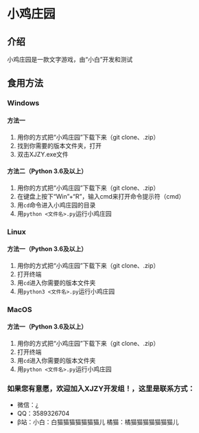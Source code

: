 # 小鸡庄园 

## 介绍

小鸡庄园是一款文字游戏，由“小白”开发和测试

## 食用方法

### Windows

#### 方法一

1.  用你的方式把“小鸡庄园”下载下来（git clone、.zip）
2.  找到你需要的版本文件夹，打开
3.  双击XJZY.exe文件

#### 方法二（Python 3.6及以上）

1.  用你的方式把“小鸡庄园”下载下来（git clone、.zip）
2.  在键盘上按下“Win”+“R”，输入cmd来打开命令提示符（cmd）
3.  用`cd`命令进入小鸡庄园的目录
4.  用`python <文件名>.py`运行小鸡庄园

### Linux

#### 方法一（Python 3.6及以上）

1.  用你的方式把“小鸡庄园”下载下来（git clone、.zip）
2.  打开终端
3.  用`cd`进入你需要的版本文件夹
4.  用`python3 <文件名>.py`运行小鸡庄园

### MacOS

#### 方法一（Python 3.6及以上）

1.  用你的方式把“小鸡庄园”下载下来（git clone、.zip）
2.  打开终端
3.  用`cd`进入你需要的版本文件夹
4.  用`python <文件名>.py`运行小鸡庄园

### 如果您有意愿，欢迎加入XJZY开发组！，这里是联系方式：
- 微信：¿
- QQ：3589326704
- β站：小白：白猫猫猫猫猫猫猫儿  橘猫：橘猫猫猫猫猫猫猫儿